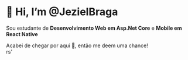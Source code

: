 <h1>👋 Hi, I’m @JezielBraga</h1>

Sou estudante de <strong>Desenvolvimento Web em Asp.Net Core</strong> e
<strong>Mobile em React Native</strong>

Acabei de chegar por aqui 👀, então me deem uma chance!<br>
rs'

<!--- 👀 I’m interested in ...
- 🌱 I’m currently learning ...
- 💞️ I’m looking to collaborate on ...
- 📫 How to reach me ...

JezielBraga/JezielBraga is a ✨ special ✨ repository because its `README.md` (this file) appears on your GitHub profile.
You can click the Preview link to take a look at your changes.
--->
